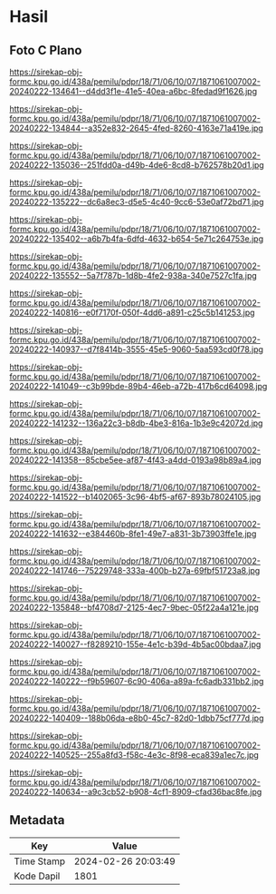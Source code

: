 # Hasil

## Foto C Plano

https://sirekap-obj-formc.kpu.go.id/438a/pemilu/pdpr/18/71/06/10/07/1871061007002-20240222-134641--d4dd3f1e-41e5-40ea-a6bc-8fedad9f1626.jpg

https://sirekap-obj-formc.kpu.go.id/438a/pemilu/pdpr/18/71/06/10/07/1871061007002-20240222-134844--a352e832-2645-4fed-8260-4163e71a419e.jpg

https://sirekap-obj-formc.kpu.go.id/438a/pemilu/pdpr/18/71/06/10/07/1871061007002-20240222-135036--251fdd0a-d49b-4de6-8cd8-b762578b20d1.jpg

https://sirekap-obj-formc.kpu.go.id/438a/pemilu/pdpr/18/71/06/10/07/1871061007002-20240222-135222--dc6a8ec3-d5e5-4c40-9cc6-53e0af72bd71.jpg

https://sirekap-obj-formc.kpu.go.id/438a/pemilu/pdpr/18/71/06/10/07/1871061007002-20240222-135402--a6b7b4fa-6dfd-4632-b654-5e71c264753e.jpg

https://sirekap-obj-formc.kpu.go.id/438a/pemilu/pdpr/18/71/06/10/07/1871061007002-20240222-135552--5a7f787b-1d8b-4fe2-938a-340e7527c1fa.jpg

https://sirekap-obj-formc.kpu.go.id/438a/pemilu/pdpr/18/71/06/10/07/1871061007002-20240222-140816--e0f7170f-050f-4dd6-a891-c25c5b141253.jpg

https://sirekap-obj-formc.kpu.go.id/438a/pemilu/pdpr/18/71/06/10/07/1871061007002-20240222-140937--d7f8414b-3555-45e5-9060-5aa593cd0f78.jpg

https://sirekap-obj-formc.kpu.go.id/438a/pemilu/pdpr/18/71/06/10/07/1871061007002-20240222-141049--c3b99bde-89b4-46eb-a72b-417b6cd64098.jpg

https://sirekap-obj-formc.kpu.go.id/438a/pemilu/pdpr/18/71/06/10/07/1871061007002-20240222-141232--136a22c3-b8db-4be3-816a-1b3e9c42072d.jpg

https://sirekap-obj-formc.kpu.go.id/438a/pemilu/pdpr/18/71/06/10/07/1871061007002-20240222-141358--85cbe5ee-af87-4f43-a4dd-0193a98b89a4.jpg

https://sirekap-obj-formc.kpu.go.id/438a/pemilu/pdpr/18/71/06/10/07/1871061007002-20240222-141522--b1402065-3c96-4bf5-af67-893b78024105.jpg

https://sirekap-obj-formc.kpu.go.id/438a/pemilu/pdpr/18/71/06/10/07/1871061007002-20240222-141632--e384460b-8fe1-49e7-a831-3b73903ffe1e.jpg

https://sirekap-obj-formc.kpu.go.id/438a/pemilu/pdpr/18/71/06/10/07/1871061007002-20240222-141746--75229748-333a-400b-b27a-69fbf51723a8.jpg

https://sirekap-obj-formc.kpu.go.id/438a/pemilu/pdpr/18/71/06/10/07/1871061007002-20240222-135848--bf4708d7-2125-4ec7-9bec-05f22a4a121e.jpg

https://sirekap-obj-formc.kpu.go.id/438a/pemilu/pdpr/18/71/06/10/07/1871061007002-20240222-140027--f8289210-155e-4e1c-b39d-4b5ac00bdaa7.jpg

https://sirekap-obj-formc.kpu.go.id/438a/pemilu/pdpr/18/71/06/10/07/1871061007002-20240222-140222--f9b59607-6c90-406a-a89a-fc6adb331bb2.jpg

https://sirekap-obj-formc.kpu.go.id/438a/pemilu/pdpr/18/71/06/10/07/1871061007002-20240222-140409--188b06da-e8b0-45c7-82d0-1dbb75cf777d.jpg

https://sirekap-obj-formc.kpu.go.id/438a/pemilu/pdpr/18/71/06/10/07/1871061007002-20240222-140525--255a8fd3-f58c-4e3c-8f98-eca839a1ec7c.jpg

https://sirekap-obj-formc.kpu.go.id/438a/pemilu/pdpr/18/71/06/10/07/1871061007002-20240222-140634--a9c3cb52-b908-4cf1-8909-cfad36bac8fe.jpg


## Metadata

| Key        | Value               |
| ---------- | ------------------- |
| Time Stamp | 2024-02-26 20:03:49 |
| Kode Dapil | 1801                |



